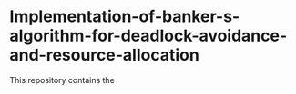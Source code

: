# Implementation-of-banker-s-algorithm-for-deadlock-avoidance-and-resource-allocation

This repository contains the
